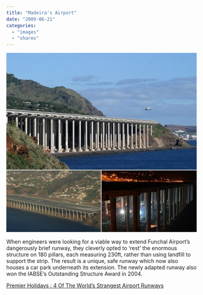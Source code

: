 ```yaml
---
title: "Madeira's Airport"
date: "2009-06-21"
categories: 
  - "images"
  - "shares"
---
```


![](images/4wnP83SaFozarkgvwAz8nh1eo1_1280.jpg)

When engineers were looking for a viable way to extend Funchal Airport’s dangerously brief runway, they cleverly opted to ‘rest’ the enormous structure on 180 pillars, each measuring 230ft, rather than using landfill to support the strip. The result is a unique, safe runway which now also houses a car park underneath its extension. The newly adapted runway also won the IABSE’s Outstanding Structure Award in 2004.

[Premier Holidays : 4 Of The World’s Strangest Airport Runways](http://www.premier-holidays.com/info/4_of_the_worlds_strangest_airport_runways.aspx)
